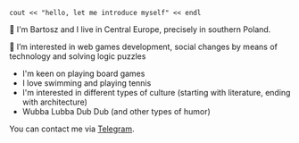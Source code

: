 `cout << "hello, let me introduce myself" << endl`

👋 I'm Bartosz and I live in Central Europe, precisely in southern Poland.

🙌 I’m interested in web games development, social changes by means of technology and solving logic puzzles

* I'm keen on playing board games
* I love swimming and playing tennis
* I'm interested in different types of culture (starting with literature, ending with architecture)
* Wubba Lubba Dub Dub (and other types of humor) 

You can contact me via [Telegram](https://t.me/y777bish).
